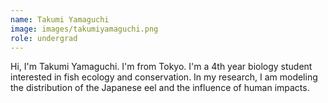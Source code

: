```yaml
---
name: Takumi Yamaguchi
image: images/takumiyamaguchi.png
role: undergrad
---
```


Hi, I'm Takumi Yamaguchi. I'm from Tokyo. 
I'm a 4th year biology student interested in fish ecology and conservation. 
In my research, I am modeling the distribution of the Japanese eel and the influence of human impacts.
